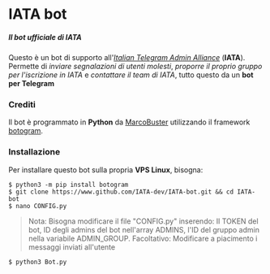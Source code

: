 # IATA bot
##### Il bot ufficiale di IATA
Questo è un bot di supporto all'*[Italian Telegram Admin Alliance](www.iata.ovh)* (**IATA**).
Permette di *inviare segnalazioni di utenti molesti*, *proporre il proprio gruppo per l'iscrizione in IATA* e *contattare il team di IATA*, tutto questo da un **bot per Telegram**

### Crediti
Il bot è programmato in **Python** da [MarcoBuster](www.github.com/MarcoBuster) utilizzando il framework [botogram](www.github.com/botogram). 

### Installazione
Per installare questo bot sulla propria **VPS Linux**, bisogna:

    $ python3 -m pip install botogram
    $ git clone https://www.github.com/IATA-dev/IATA-bot.git && cd IATA-bot
    $ nano CONFIG.py
> Nota: Bisogna modificare il file "CONFIG.py" inserendo:
> Il TOKEN del bot,
> ID degli admins del bot nell'array ADMINS,
> l'ID del gruppo admin nella variabile ADMIN_GROUP.
> Facoltativo: Modificare a piacimento i messaggi inviati all'utente

    $ python3 Bot.py
